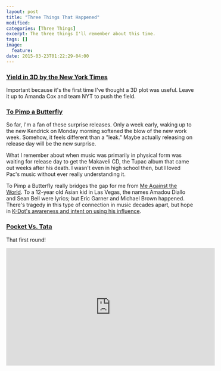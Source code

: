 ```yaml
---
layout: post
title: "Three Things That Happened"
modified:
categories: [Three Things]
excerpt: The three things I'll remember about this time.
tags: []
image:
  feature:
date: 2015-03-23T01:22:29-04:00
---
```



### [Yield in 3D by the New York Times](http://www.nytimes.com/interactive/2015/03/19/upshot/3d-yield-curve-economic-growth.html?rref=upshot)

Important because it's the first time I've thought a 3D plot was useful. Leave it up to Amanda Cox and team NYT to push the field.

### [To Pimp a Butterfly](http://open.spotify.com/album/7ycBtnsMtyVbbwTfJwRjSP)

So far, I'm a fan of these surprise releases. Only a week early, waking up to the new Kendrick on Monday morning softened the blow of the new work week. Somehow, it feels different than a "leak." Maybe actually releasing on release day will be the new surprise.

What I remember about when music was primarily in physical form was waiting for release day to get the Makaveli CD, the Tupac album that came out weeks after his death. I wasn't even in high school then, but I loved Pac's music without ever really understanding it.

To Pimp a Butterfly really bridges the gap for me from [Me Against the World](http://open.spotify.com/album/3OrucS4sHv6Bl9GS4rafEk). To a 12-year old Asian kid in Las Vegas, the names Amadou Diallo and Sean Bell were lyrics; but Eric Garner and Michael Brown happened. There's tragedy in this type of connection in music decades apart, but hope in [K-Dot's awareness and intent on using his influence](http://www.nytimes.com/2015/03/22/arts/music/kendrick-lamar-on-his-new-album-and-the-weight-of-clarity.html).

### [Pocket Vs. Tata](https://www.youtube.com/watch?v=BR5bhLwmiH0#t=164)

That first round!


<iframe width="560" height="315" src="https://www.youtube.com/embed/BR5bhLwmiH0" frameborder="0" allowfullscreen></iframe>